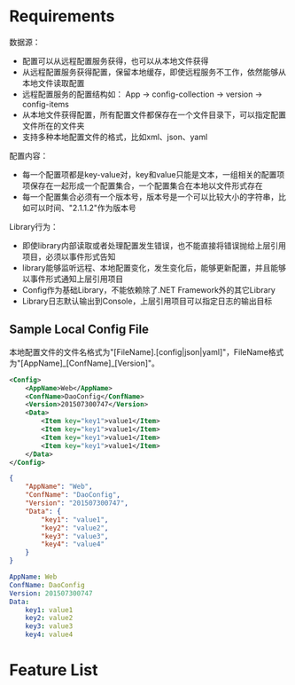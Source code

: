 ﻿# Requirements

数据源：

- 配置可以从远程配置服务获得，也可以从本地文件获得
- 从远程配置服务获得配置，保留本地缓存，即使远程服务不工作，依然能够从本地文件读取配置
- 远程配置服务的配置结构如： App -> config-collection -> version -> config-items
- 从本地文件获得配置，所有配置文件都保存在一个文件目录下，可以指定配置文件所在的文件夹
- 支持多种本地配置文件的格式，比如xml、json、yaml

配置内容：

- 每一个配置项都是key-value对，key和value只能是文本，一组相关的配置项项保存在一起形成一个配置集合，一个配置集合在本地以文件形式存在
- 每一个配置集合必须有一个版本号，版本号是一个可以比较大小的字符串，比如可以时间、"2.1.1.2"作为版本号

Library行为：

- 即使library内部读取或者处理配置发生错误，也不能直接将错误抛给上层引用项目，必须以事件形式告知
- library能够监听远程、本地配置变化，发生变化后，能够更新配置，并且能够以事件形式通知上层引用项目
- Config作为基础Library，不能依赖除了.NET Framework外的其它Library
- Library日志默认输出到Console，上层引用项目可以指定日志的输出目标

## Sample Local Config File

本地配置文件的文件名格式为"[FileName].[config|json|yaml]"，FileName格式为"[AppName]\_[ConfName]\_[Version]"。

```xml
<Config>
    <AppName>Web</AppName>
    <ConfName>DaoConfig</ConfName>
    <Version>201507300747</Version>
    <Data>
        <Item key="key1">value1</Item>
        <Item key="key1">value1</Item>
        <Item key="key1">value1</Item>
        <Item key="key1">value1</Item>
    </Data>
</Config>
``` 

```json
{
    "AppName": "Web",
    "ConfName": "DaoConfig",
    "Version": "201507300747",
    "Data": {
        "key1": "value1",
        "key2": "value2",
        "key3": "value3",
        "key4": "value4"
    }
}
```

```yaml
AppName: Web
ConfName: DaoConfig
Version: 201507300747
Data:
    key1: value1
    key2: value2
    key3: value3
    key4: value4
```

# Feature List